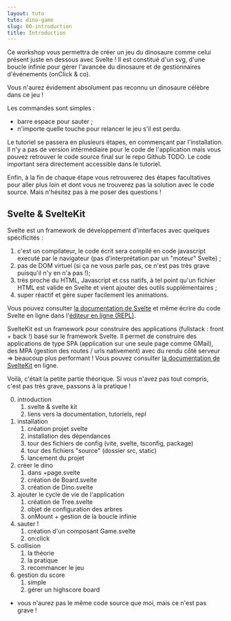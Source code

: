 ```yaml
---
layout: tuto
tuto: dino-game
slug: 00-introduction
title: Introduction
---
```


<script>
    import Game from '$lib/components/game/Game.svelte';
</script>

Ce workshop vous permettra de créer un jeu du dinosaure comme celui présent juste en dessous avec Svelte ! Il est constitué d'un svg, d'une boucle infinie pour gérer l'avancée du dinosaure et de gestionnaires d'événements (onClick & co).

<div class="board-wrapper">
    <Game/>
</div>

Vous n'aurez évidement absolument pas reconnu un dinosaure célèbre dans ce jeu !

Les commandes sont simples :

- barre espace pour sauter ;
- n'importe quelle touche pour relancer le jeu s'il est perdu.

Le tutoriel se passera en plusieurs étapes, en commençant par l'installation. Il n'y a pas de version intérmédiaire pour le code de l'application mais vous pouvez retrouver le code source final sur le repo Github TODO. Le code important sera directement accessible dans le tutoriel.

Enfin, à la fin de chaque étape vous retrouverez des étapes facultatives pour aller plus loin et dont vous ne trouverez pas la solution avec le code source. Mais n'hésitez pas à me poser des questions !

## Svelte & SvelteKit

Svelte est un framework de développement d'interfaces avec quelques spécificités :

1. c'est un compilateur, le code écrit sera compilé en code javascript executé par le navigateur (pas d'interprétation par un "moteur" Svelte) ;
2. pas de DOM virtuel (si ça ne vous parle pas, ce n'est pas très grave puisqu'il n'y en n'a pas !);
3. très proche du HTML, Javascript et css natifs, à tel point qu'un fichier HTML est valide en Svelte et vient ajouter des outils supplémentaires ;
4. super réactif et gère super facilement les animations.

Vous pouvez consulter [la documentation de Svelte](https://svelte.dev/docs) et même écrire du code Svelte en ligne dans l'[éditeur en ligne (REPL)](https://svelte.dev/repl).

SvelteKit est un framework pour construire des applications (fullstack : front + back !) basé sur le framework Svelte. Il permet de construire des applications de type SPA (application sur une seule page comme GMail), des MPA (gestion des routes / urls nativement) avec du rendu côté serveur =&gt; beaucoup plus performant ! Vous pouvez consulter [la documentation de SvelteKit](https://kit.svelte.dev/docs/introduction) en ligne.

Voilà, c'était la petite partie théorique. Si vous n'avez pas tout compris, c'est pas très grave, passons à la pratique !

00. introduction
    1. svelte & svelte kit
    2. liens vers la documentation, tutoriels, repl
01. installation
    1. création projet svelte
    2. installation des dépendances
    3. tour des fichiers de config (vite, svelte, tsconfig, package)
    4. tour des fichiers "source" (dossier src, static)
    5. lancement du projet
02. créer le dino
    1. dans +page.svelte
    2. création de Board.svelte
    3. création de Dino.svelte
03. ajouter le cycle de vie de l'application
    1. création de Tree.svelte
    2. objet de configuration des arbres
    3. onMount + gestion de la boucle infinie
04. sauter !
    1. création d'un composant Game.svelte
    2. on:click
05. collision
    1. la théorie
    2. la pratique
    3. recommancer le jeu
06. gestion du score
    1. simple
    2. gérer un highscore board

- vous n'aurez pas le même code source que moi, mais ce n'est pas grave !

<style>
    .board-wrapper {
        max-width: 600px;
        margin: auto;
    }
</style>